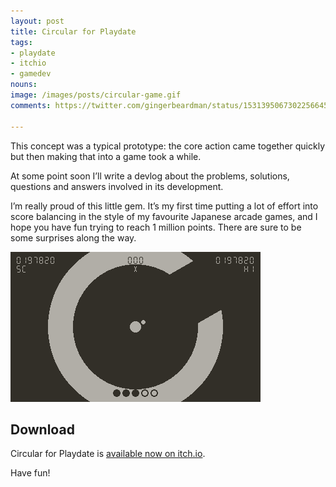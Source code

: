 ```yaml
---
layout: post
title: Circular for Playdate
tags:
- playdate
- itchio
- gamedev
nouns:
image: /images/posts/circular-game.gif
comments: https://twitter.com/gingerbeardman/status/1531395067302256645

---
```


This concept was a typical prototype: the core action came together quickly but then making that into a game took a while.

At some point soon I’ll write a devlog about the problems, solutions, questions and answers involved in its development.

I’m really proud of this little gem. It’s my first time putting a lot of effort into score balancing in the style of my favourite Japanese arcade games, and I hope you have fun trying to reach 1 million points. There are sure to be some surprises along the way.

![GIF](/images/posts/circular-game.gif#playdate)

## Download

Circular for Playdate is [available now on itch.io](https://gingerbeardman.itch.io/circular).

Have fun!